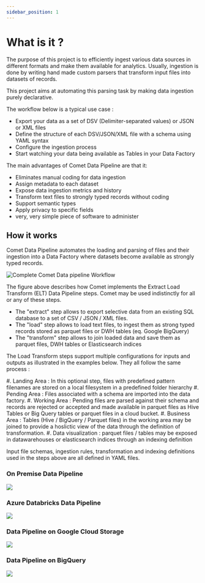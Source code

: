 ```yaml
---
sidebar_position: 1
---
```


# What is it ?
The purpose of this project is to efficiently ingest various data
sources in different formats and make them available for analytics.
Usually, ingestion is done by writing hand made custom parsers that
transform input files into datasets of records.

This project aims at automating this parsing task by making data
ingestion purely declarative.

The workflow below is a typical use case :

* Export your data as a set of DSV (Delimiter-separated values) or JSON or XML files
* Define the structure of each DSV/JSON/XML file with a schema using YAML syntax
* Configure the ingestion process
* Start watching your data being available as Tables in your Data Factory


The main advantages of Comet Data Pipeline are that it:

* Eliminates manual coding for data ingestion
* Assign metadata to each dataset
* Expose data ingestion metrics and history
* Transform text files to strongly typed records without coding
* Support semantic types
* Apply privacy to specific fields
* very, very simple piece of software to administer


## How it works

Comet Data Pipeline automates the loading and parsing of files and
their ingestion into a Data Factory where datasets become
available as strongly typed records.


![Complete Comet Data pipeline Workflow](/img/guide/elt.png)


The figure above describes how Comet implements the Extract Load Transform (ELT) Data Pipeline steps.
Comet may be used indistinctly for all or any of these steps.

* The "extract" step allows to export selective data from an existing SQL database to a set of CSV / JSON / XML files.
* The "load" step allows to load text files, to ingest them as strong typed records stored as parquet files or DWH tables (eq. Google BigQuery)
* The "transform" step allows to join loaded data and save them as parquet files, DWH tables or Elasticsearch indices

The Load Transform steps support multiple configurations for inputs and outputs as illustrated in the
examples below. They all follow the same process :

#. Landing Area : In this optional step, files with predefined pattern filenames are stored on a local filesystem in a predefined folder hierarchy
#. Pending Area : Files associated with a schema are imported into the data factory.
#. Working Area : Pending files are parsed against their schema and records are rejected or accepted and made available in parquet files as Hive Tables or Big Query tables or parquet files in a cloud bucket.
#. Business Area : Tables (Hive / BigQuery / Parquet files) in the working area may be joined to provide a hoslictic view of the data through the definition of transformation.
#. Data visualization : parquet files / tables may be exposed in datawarehouses or elasticsearch indices through an indexing definition

Input file schemas, ingestion rules, transformation and indexing definitions used in the steps above are all defined in YAML files.

### On Premise Data Pipeline
![](/img/guide/elt-onpremise.png)

### Azure Databricks Data Pipeline
![](/img/guide/elt-azure-databricks.png)

### Data Pipeline on Google Cloud Storage
![](/img/guide/elt-gcp-gcs.png)


### Data Pipeline on BigQuery
![](/img/guide/elt-gcp-bq.png)







